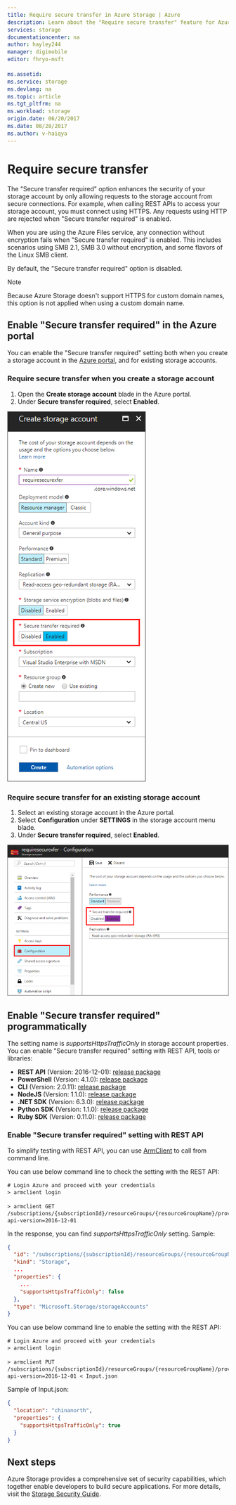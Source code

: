 ```yaml
---
title: Require secure transfer in Azure Storage | Azure
description: Learn about the "Require secure transfer" feature for Azure Storage, and how to enable it.
services: storage
documentationcenter: na
author: hayley244
manager: digimobile
editor: fhryo-msft

ms.assetid:
ms.service: storage
ms.devlang: na
ms.topic: article
ms.tgt_pltfrm: na
ms.workload: storage
origin.date: 06/20/2017
ms.date: 08/28/2017
ms.author: v-haiqya
---
```

# Require secure transfer

The "Secure transfer required" option enhances the security of your storage account by only allowing requests to the storage account from secure connections. For example, when calling REST APIs to access your storage account, you must connect using HTTPS. Any requests using HTTP are rejected when "Secure transfer required" is enabled.

When you are using the Azure Files service, any connection without encryption fails when "Secure transfer required" is enabled. This includes scenarios using SMB 2.1, SMB 3.0 without encryption, and some flavors of the Linux SMB client. 

By default, the "Secure transfer required" option is disabled.

> [!NOTE]
> Because Azure Storage doesn't support HTTPS for custom domain names, this option is not applied when using a custom domain name.

## Enable "Secure transfer required" in the Azure portal

You can enable the "Secure transfer required" setting both when you create a storage account in the [Azure portal](https://portal.azure.cn), and for existing storage accounts.

### Require secure transfer when you create a storage account

1. Open the **Create storage account** blade in the Azure portal.
1. Under **Secure transfer required**, select **Enabled**.

  ![screenshot](./media/storage-require-secure-transfer/secure_transfer_field_in_portal_en_1.png)

### Require secure transfer for an existing storage account

1. Select an existing storage account in the Azure portal.
1. Select **Configuration** under **SETTINGS** in the storage account menu blade.
1. Under **Secure transfer required**, select **Enabled**.

  ![screenshot](./media/storage-require-secure-transfer/secure_transfer_field_in_portal_en_2.png)

## Enable "Secure transfer required" programmatically

The setting name is _supportsHttpsTrafficOnly_ in storage account properties. You can enable "Secure transfer required" setting with REST API, tools or libraries:

* **REST API** (Version: 2016-12-01): [release package](https://docs.microsoft.com/rest/api/storagerp/storageaccounts)
* **PowerShell** (Version: 4.1.0): [release package](https://docs.microsoft.com/powershell/module/azurerm.storage/set-azurermstorageaccount?view=azurermps-4.1.0)
* **CLI** (Version: 2.0.11): [release package](https://pypi.python.org/pypi/azure-cli-storage/2.0.11)
* **NodeJS** (Version: 1.1.0): [release package](https://www.npmjs.com/package/azure-arm-storage/)
* **.NET SDK** (Version: 6.3.0): [release package](https://www.nuget.org/packages/Microsoft.Azure.Management.Storage/6.3.0-preview)
* **Python SDK** (Version: 1.1.0): [release package](https://pypi.python.org/pypi/azure-mgmt-storage/1.1.0)
* **Ruby SDK** (Version: 0.11.0): [release package](https://rubygems.org/gems/azure_mgmt_storage)

### Enable "Secure transfer required" setting with REST API

To simplify testing with REST API, you can use [ArmClient](https://github.com/projectkudu/ARMClient) to call from command line.

 You can use below command line to check the setting with the REST API:

```
# Login Azure and proceed with your credentials
> armclient login

> armclient GET  /subscriptions/{subscriptionId}/resourceGroups/{resourceGroupName}/providers/Microsoft.Storage/storageAccounts/{accountName}?api-version=2016-12-01
```

In the response, you can find _supportsHttpsTrafficOnly_ setting. Sample:

```Json
{
  "id": "/subscriptions/{subscriptionId}/resourceGroups/{resourceGroupName}/providers/Microsoft.Storage/storageAccounts/{accountName}",
  "kind": "Storage",
  ...
  "properties": {
    ...
    "supportsHttpsTrafficOnly": false
  },
  "type": "Microsoft.Storage/storageAccounts"
}
```

You can use below command line to enable the setting with the REST API:

```
# Login Azure and proceed with your credentials
> armclient login

> armclient PUT /subscriptions/{subscriptionId}/resourceGroups/{resourceGroupName}/providers/Microsoft.Storage/storageAccounts/{accountName}?api-version=2016-12-01 < Input.json
```
Sample of Input.json:
```Json
{
  "location": "chinanorth",
  "properties": {
    "supportsHttpsTrafficOnly": true
  }
}
```

## Next steps
Azure Storage provides a comprehensive set of security capabilities, which together enable developers to build secure applications. For more details, visit the [Storage Security Guide](storage-security-guide.md).
<!--Update_Description: wording update add "Enable "Secure transfer required" programmatically"-->